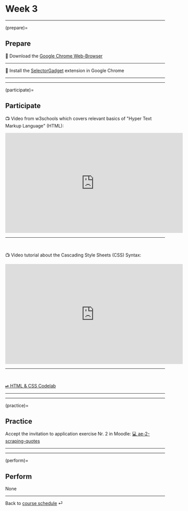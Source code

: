 # Week 3


---

(prepare)=
## Prepare



💾 Download the [Google Chrome Web-Browser](https://www.google.com/intl/de_de/chrome/)


---

💾 Install the [SelectorGadget](https://chrome.google.com/webstore/detail/selectorgadget/mhjhnkcfbdhnjickkkdbjoemdmbfginb) extension in Google Chrome


---

---

(participate)=
## Participate


📺  Video from w3schools which covers relevant basics of "Hyper Text Markup Language" (HTML): 

<iframe width="560" height="315" src="https://www.youtube-nocookie.com/embed/ewZ_YWbIWXI" title="YouTube video player" frameborder="0" allow="accelerometer; autoplay; clipboard-write; encrypted-media; gyroscope; picture-in-picture" allowfullscreen></iframe>

<br>

---

<br>

📺  Video tutorial about the Cascading Style Sheets (CSS) Syntax:  

<iframe width="560" height="315" src="https://www.youtube-nocookie.com/embed/QqmCs2UTS8s" title="YouTube video player" frameborder="0" allow="accelerometer; autoplay; clipboard-write; encrypted-media; gyroscope; picture-in-picture" allowfullscreen></iframe>


<br>

---

<br>


[⏯ HTML & CSS Codelab](https://kirenz.github.io/codelabs/codelabs/webscraping/#0)



---

---

(practice)=
## Practice


Accept the invitation to application exercise Nr. 2 in Moodle: [💻 ae-2-scraping-quotes](https://e-learning.hdm-stuttgart.de/moodle/mod/page/view.php?id=262127)

---

---

(perform)=
## Perform

None


---

Back to [course schedule](../docs/course-schedule.md) ⏎
